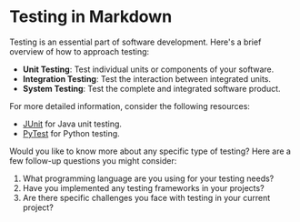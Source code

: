 # Testing in Markdown

Testing is an essential part of software development. Here's a brief overview of how to approach testing:

- **Unit Testing**: Test individual units or components of your software.
- **Integration Testing**: Test the interaction between integrated units.
- **System Testing**: Test the complete and integrated software product.

For more detailed information, consider the following resources:
- [JUnit](https://junit.org/junit5/) for Java unit testing.
- [PyTest](https://docs.pytest.org/en/latest/) for Python testing.

Would you like to know more about any specific type of testing? Here are a few follow-up questions you might consider:

1. What programming language are you using for your testing needs?
2. Have you implemented any testing frameworks in your projects?
3. Are there specific challenges you face with testing in your current project?

